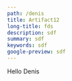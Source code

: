 ```yaml
---
path: /denis
title: Artifact12
long-title: fds
description: sdf
summary: sdf
keywords: sdf
google-preview: sdf
---
```

Hello Denis
